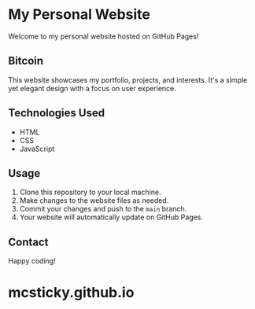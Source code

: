 # My Personal Website

Welcome to my personal website hosted on GitHub Pages!

## Bitcoin

This website showcases my portfolio, projects, and interests. It's a simple yet elegant design with a focus on user experience.

## Technologies Used

- HTML
- CSS
- JavaScript

## Usage

1. Clone this repository to your local machine.
2. Make changes to the website files as needed.
3. Commit your changes and push to the `main` branch.
4. Your website will automatically update on GitHub Pages.

## Contact


Happy coding!
# mcsticky.github.io
